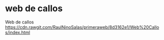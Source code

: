 # web de callos
Web de callos
https://cdn.rawgit.com/RaulNinoSalas/primeraweb/8d3162e1/Web%20Callos/index.html
